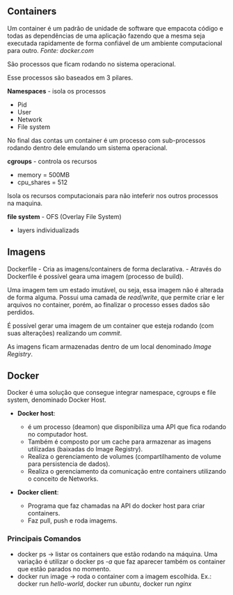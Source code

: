 ## Containers

Um container é um padrão de unidade de software que empacota código e todas as dependências de uma aplicação fazendo que a mesma seja executada rapidamente de forma confiável de um ambiente computacional para outro. *Fonte: docker.com*

São processos que ficam rodando no sistema operacional. 

Esse processos são baseados em 3 pilares.

**Namespaces** - isola os processos
- Pid
- User
- Network
- File system

No final das contas um container é um processo com sub-processos rodando dentro dele emulando um sistema operacional.

**cgroups** - controla os recursos
- memory = 500MB
- cpu_shares = 512

Isola os recursos computacionais para não inteferir nos outros processos na maquina.

**file system** - OFS (Overlay File System)
- layers individualizads


## Imagens

Dockerfile - Cria as imagens/containers de forma declarativa.
	   - Através do Dockerfile é possível geara uma imagem (processo de build).

Uma imagem tem um estado imutável, ou seja, essa imagem não é alterada de forma alguma.
Possui uma camada de *read*/*write*, que permite criar e ler arquivos no container, porém, ao finalizar o processo esses dados são perdidos.

É possível gerar uma imagem de um container que esteja rodando (com suas alterações) realizando um *commit*.

As imagens ficam armazenadas dentro de um local denominado *Image Registry*.

## Docker


Docker é uma solução que consegue integrar namespace, cgroups e file system, denominado Docker Host.

- **Docker host**: 
	* é um processo (deamon) que disponibiliza uma API que fica rodando no computador host. 
	* Também é composto por um cache para armazenar as imagens utilizadas (baixadas do Image Registry).
	* Realiza o gerenciamento de volumes (compartilhamento de volume para persistencia de dados).
	* Realiza o gerenciamento da comunicação entre containers utilizando o conceito de Networks.

- **Docker client**: 
	* Programa que faz chamadas na API do docker host para criar containers.
	* Faz pull, push e roda imagems.



### Principais Comandos

- docker ps -> listar os containers que estão rodando na máquina. Uma variação é utilizar o docker ps *-a* que faz aparecer também os container que estão parados no momento.
- docker run image -> roda o container com a imagem escolhida. Ex.: docker run *hello-world*, docker run *ubuntu*, docker run *nginx*



